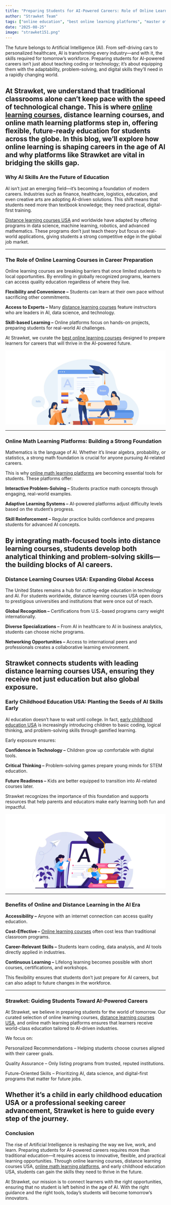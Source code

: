 ```yaml
---
title: "Preparing Students for AI-Powered Careers: Role of Online Learning"
author: "Strawket Team"
tags: ["online education", "best online learning platforms", "master of education online", "online education programs", "online teaching platforms"]
date: "2025-08-25"
image: "strawket151.png"
---
```



The future belongs to Artificial Intelligence (AI). From self-driving cars to personalized healthcare, AI is transforming every industry—and with it, the skills required for tomorrow’s workforce. Preparing students for AI-powered careers isn’t just about teaching coding or technology; it’s about equipping them with the adaptability, problem-solving, and digital skills they’ll need in a rapidly changing world.

At Strawket, we understand that traditional classrooms alone can’t keep pace with the speed of technological change. This is where [online learning courses](https://strawket.com/academies), distance learning courses, and online math learning platforms step in, offering flexible, future-ready education for students across the globe. In this blog, we’ll explore how online learning is shaping careers in the age of AI and why platforms like Strawket are vital in bridging the skills gap.
---

### Why AI Skills Are the Future of Education

AI isn’t just an emerging field—it’s becoming a foundation of modern careers. Industries such as finance, healthcare, logistics, education, and even creative arts are adopting AI-driven solutions. This shift means that students need more than textbook knowledge; they need practical, digital-first training.

[Distance learning courses USA](https://strawket.com/academies) and worldwide have adapted by offering programs in data science, machine learning, robotics, and advanced mathematics. These programs don’t just teach theory but focus on real-world applications, giving students a strong competitive edge in the global job market.

---

### The Role of Online Learning Courses in Career Preparation

Online learning courses are breaking barriers that once limited students to local opportunities. By enrolling in globally recognized programs, learners can access quality education regardless of where they live.

**Flexibility and Convenience –** Students can learn at their own pace without sacrificing other commitments.

**Access to Experts –** Many [distance learning courses](https://strawket.com/academies) feature instructors who are leaders in AI, data science, and technology.

**Skill-based Learning –** Online platforms focus on hands-on projects, preparing students for real-world AI challenges.

At Strawket, we curate the [best online learning courses](https://strawket.com/academies) designed to prepare learners for careers that will thrive in the AI-powered future.

![Strawket Image 152](https://raw.githubusercontent.com/premierchessacademy/strawket-content/main/images/strawket152.png)


---

### Online Math Learning Platforms: Building a Strong Foundation

Mathematics is the language of AI. Whether it’s linear algebra, probability, or statistics, a strong math foundation is crucial for anyone pursuing AI-related careers.

This is why [online math learning platforms](https://strawket.com/academies) are becoming essential tools for students. These platforms offer:

**Interactive Problem-Solving –** Students practice math concepts through engaging, real-world examples.

**Adaptive Learning Systems –** AI-powered platforms adjust difficulty levels based on the student’s progress.

**Skill Reinforcement –** Regular practice builds confidence and prepares students for advanced AI concepts.

By integrating math-focused tools into distance learning courses, students develop both analytical thinking and problem-solving skills—the building blocks of AI careers.
---

### Distance Learning Courses USA: Expanding Global Access

The United States remains a hub for cutting-edge education in technology and AI. For students worldwide, distance learning courses USA open doors to prestigious universities and institutions that were once out of reach.

**Global Recognition –** Certifications from U.S.-based programs carry weight internationally.

**Diverse Specializations –** From AI in healthcare to AI in business analytics, students can choose niche programs.

**Networking Opportunities –** Access to international peers and professionals creates a collaborative learning environment.

Strawket connects students with leading distance learning courses USA, ensuring they receive not just education but also global exposure.
---

### Early Childhood Education USA: Planting the Seeds of AI Skills Early

AI education doesn’t have to wait until college. In fact, [early childhood education USA](https://strawket.com/academies) is increasingly introducing children to basic coding, logical thinking, and problem-solving skills through gamified learning.

Early exposure ensures:

**Confidence in Technology –** Children grow up comfortable with digital tools.

**Critical Thinking –** Problem-solving games prepare young minds for STEM education.

**Future Readiness –** Kids are better equipped to transition into AI-related courses later.

Strawket recognizes the importance of this foundation and supports resources that help parents and educators make early learning both fun and impactful.

![Strawket Image 153](https://raw.githubusercontent.com/premierchessacademy/strawket-content/main/images/strawket153.png)


---

### Benefits of Online and Distance Learning in the AI Era

**Accessibility –** Anyone with an internet connection can access quality education.

**Cost-Effective –** [Online learning courses](https://strawket.com/academies) often cost less than traditional classroom programs.

**Career-Relevant Skills –** Students learn coding, data analysis, and AI tools directly applied in industries.

**Continuous Learning –** Lifelong learning becomes possible with short courses, certifications, and workshops.

This flexibility ensures that students don’t just prepare for AI careers, but can also adapt to future changes in the workforce.

---

### Strawket: Guiding Students Toward AI-Powered Careers

At Strawket, we believe in preparing students for the world of tomorrow. Our curated selection of online learning courses, [distance learning courses USA](https://strawket.com/academies), and online math learning platforms ensures that learners receive world-class education tailored to AI-driven industries.

We focus on:

Personalized Recommendations – Helping students choose courses aligned with their career goals.

Quality Assurance – Only listing programs from trusted, reputed institutions.

Future-Oriented Skills – Prioritizing AI, data science, and digital-first programs that matter for future jobs.

Whether it’s a child in early childhood education USA or a professional seeking career advancement, Strawket is here to guide every step of the journey.
---

### Conclusion

The rise of Artificial Intelligence is reshaping the way we live, work, and learn. Preparing students for AI-powered careers requires more than traditional education—it requires access to innovative, flexible, and practical learning opportunities. Through online learning courses, distance learning courses USA, [online math learning platforms](https://strawket.com/academies), and early childhood education USA, students can gain the skills they need to thrive in the future.

At Strawket, our mission is to connect learners with the right opportunities, ensuring that no student is left behind in the age of AI. With the right guidance and the right tools, today’s students will become tomorrow’s innovators.
